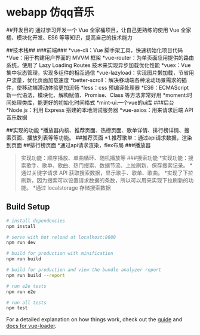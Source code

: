 # webapp 仿qq音乐

##开发目的
通过学习开发一个 Vue 全家桶项目，让自己更熟练的使用 Vue 全家桶、模块化开发、ES6 等等知识，提高自己的技术能力<br/>

##技术栈##
###前端###
*vue-cli：Vue 脚手架工具，快速初始化项目代码
*Vue：用于构建用户界面的 MVVM 框架
*vue-router：为单页面应用提供的路由系统，使用了 Lazy Loading Routes 技术来实现异步加载优化性能
*vuex：Vue 集中状态管理，实现多组件的相互通信
*vue-lazyload：实现图片懒加载，节省用户流量，优化页面加载速度
*better-scroll：解决移动端各种滚动场景需求的插件，使移动端滑动体验更加流畅
*less：css 预编译处理器
*ES6：ECMAScript 新一代语法，模块化、解构赋值、Promise、Class 等方法非常好用
*moment:时间处理类库，能更好的初始化时间格式
*mint-ui:一个vue的ui库
###后台
*Node.js：利用 Express 搭建的本地测试服务器
*vue-axios：用来请求后端 API 音乐数据

##实现的功能
*播放器内核、推荐页面、热榜页面、歌单详情、排行榜详情、搜索页面、播放列表等等功能。
##推荐页面
*1.推荐歌单：通过api请求数据，渲染到页面
##排行榜页面
*通过api请求渲染，flex布局
###播放器
>实现功能：顺序播放、单曲循环、随机播放等
###搜索功能
*实现功能：搜索歌手、歌单、歌曲、热门搜索、数据节流、上拉刷新、保存搜索记录。
*通过关键字请求 API 获取搜索数据，显示歌手、歌单、歌曲。
*实现了下拉刷新，因为搜索可以设置请求数据的条数，所以可以用来实现下拉刷新的功能。
*通过 localstorage 存储搜索数据
## Build Setup

``` bash
# install dependencies
npm install

# serve with hot reload at localhost:8080
npm run dev

# build for production with minification
npm run build

# build for production and view the bundle analyzer report
npm run build --report

# run e2e tests
npm run e2e

# run all tests
npm test
```

For a detailed explanation on how things work, check out the [guide](http://vuejs-templates.github.io/webpack/) and [docs for vue-loader](http://vuejs.github.io/vue-loader).


